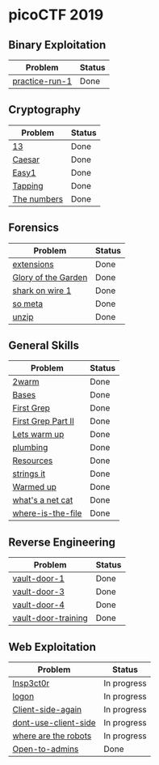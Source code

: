 # picoCTF 2019



## Binary Exploitation
Problem | Status
------------ | -------------
[practice-run-1](https://github.com/aiyayayaya/ctf-writeup/tree/master/picoCTF%202019/Binary%20Exploitation/practice-run-1) | Done


## Cryptography
Problem | Status
------------ | -------------
[13](https://github.com/aiyayayaya/ctf-writeup/tree/master/picoCTF%202019/Cryptography/13) | Done
[Caesar](https://github.com/aiyayayaya/ctf-writeup/tree/master/picoCTF%202019/Cryptography/caesar) | Done
[Easy1](https://github.com/aiyayayaya/ctf-writeup/tree/master/picoCTF%202019/Cryptography/easy1) | Done
[Tapping](https://github.com/aiyayayaya/ctf-writeup/tree/master/picoCTF%202019/Cryptography/tapping) | Done
[The numbers](https://github.com/aiyayayaya/ctf-writeup/tree/master/picoCTF%202019/Cryptography/The%20numbers) | Done

## Forensics
Problem | Status
------------ | -------------
[extensions](https://github.com/aiyayayaya/ctf-writeup/tree/master/picoCTF%202019/Forensics/extensions) | Done
[Glory of the Garden](https://github.com/aiyayayaya/ctf-writeup/tree/master/picoCTF%202019/Forensics/Glory%20of%20the%20Garden) | Done
[shark on wire 1](https://github.com/aiyayayaya/ctf-writeup/tree/master/picoCTF%202019/Forensics/shark%20on%20wire%201) | Done
[so meta](https://github.com/aiyayayaya/ctf-writeup/tree/master/picoCTF%202019/Forensics/So%20meta) | Done
[unzip](https://github.com/aiyayayaya/ctf-writeup/tree/master/picoCTF%202019/Forensics/unzip) | Done

## General Skills
Problem | Status
------------ | -------------
[2warm](https://github.com/aiyayayaya/ctf-writeup/tree/master/picoCTF%202019/General%20Skills/2warm) | Done
[Bases](https://github.com/aiyayayaya/ctf-writeup/tree/master/picoCTF%202019/General%20Skills/Bases) | Done
[First Grep](https://github.com/aiyayayaya/ctf-writeup/tree/master/picoCTF%202019/General%20Skills/First%20Grep) | Done
[First Grep Part II](https://github.com/aiyayayaya/ctf-writeup/tree/master/picoCTF%202019/General%20Skills/First%20Grep%20Part%20II) | Done
[Lets warm up](https://github.com/aiyayayaya/ctf-writeup/tree/master/picoCTF%202019/General%20Skills/Lets%20warm%20up) | Done
[plumbing](https://github.com/aiyayayaya/ctf-writeup/tree/master/picoCTF%202019/General%20Skills/plumbing) | Done
[Resources](https://github.com/aiyayayaya/ctf-writeup/tree/master/picoCTF%202019/General%20Skills/Resources) | Done
[strings it](https://github.com/aiyayayaya/ctf-writeup/tree/master/picoCTF%202019/General%20Skills/strings%20it) | Done
[Warmed up](https://github.com/aiyayayaya/ctf-writeup/tree/master/picoCTF%202019/General%20Skills/Warmed%20up) | Done
[what's a net cat](https://github.com/aiyayayaya/ctf-writeup/tree/master/picoCTF%202019/General%20Skills/what's%20a%20net%20cat) | Done
[where-is-the-file](https://github.com/aiyayayaya/ctf-writeup/tree/master/picoCTF%202019/General%20Skills/where-is-the-file) | Done

## Reverse Engineering
Problem | Status
------------ | -------------
[vault-door-1](https://github.com/aiyayayaya/ctf-writeup/tree/master/picoCTF%202019/Reverse%20Engineering/vault-door-1) | Done
[vault-door-3](https://github.com/aiyayayaya/ctf-writeup/tree/master/picoCTF%202019/Reverse%20Engineering/vault-door-3) | Done
[vault-door-4](https://github.com/aiyayayaya/ctf-writeup/tree/master/picoCTF%202019/Reverse%20Engineering/vault-door-4) | Done
[vault-door-training](https://github.com/aiyayayaya/ctf-writeup/tree/master/picoCTF%202019/Reverse%20Engineering/vault-door-training) | Done

## Web Exploitation
Problem | Status
------------ | -------------
[Insp3ct0r](https://github.com/aiyayayaya/ctf-writeup/tree/master/picoCTF%202019/Web%20exploitation/Insp3ct0r) | In progress
[logon](https://github.com/aiyayayaya/ctf-writeup/tree/master/picoCTF%202019/Web%20exploitation/logon) | In progress
[Client-side-again](https://github.com/aiyayayaya/ctf-writeup/tree/master/picoCTF%202019/Web%20exploitation/Client-side-again) | In progress
[dont-use-client-side](https://github.com/aiyayayaya/ctf-writeup/tree/master/picoCTF%202019/Web%20exploitation/dont-use-client-side) | In progress
[where are the robots](https://github.com/aiyayayaya/ctf-writeup/tree/master/picoCTF%202019/Web%20exploitation/where%20are%20the%20robots) | In progress
[Open-to-admins](https://github.com/aiyayayaya/ctf-writeup/tree/master/picoCTF%202019/Web%20exploitation/Open-to-admins) | Done
